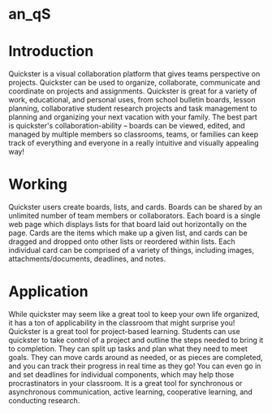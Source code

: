 # an_qS
# Introduction
Quickster is a visual collaboration platform that gives teams perspective on projects. Quickster can be used to organize, collaborate, communicate and coordinate on projects and assignments. Quickster is great for a variety of work, educational, and personal uses, from school bulletin boards, lesson planning, collaborative student research projects and task management to planning and organizing your next vacation with your family. The best part is quickster's collaboration-ability – boards can be viewed, edited, and managed by multiple members so classrooms, teams, or families can keep track of everything and everyone in a really intuitive and visually appealing way!

# Working
Quickster users create boards, lists, and cards. Boards can be shared by an unlimited number of team members or collaborators. Each board is a single web page which displays lists for that board laid out horizontally on the page. Cards are the items which make up a given list, and cards can be dragged and dropped onto other lists or reordered within lists. Each individual card can be comprised of a variety of things, including images, attachments/documents, deadlines, and notes.

# Application
While quickster may seem like a great tool to keep your own life organized, it has a ton of applicability in the classroom that might surprise you! Quickster is a great tool for project-based learning. Students can use quickster to take control of a project and outline the steps needed to bring it to completion. They can split up tasks and plan what they need to meet goals. They can move cards around as needed, or as pieces are completed, and you can track their progress in real time as they go! You can even go in and set deadlines for individual components, which may help those procrastinators in your classroom. It is a great tool for synchronous or asynchronous communication, active learning, cooperative learning, and conducting research.
